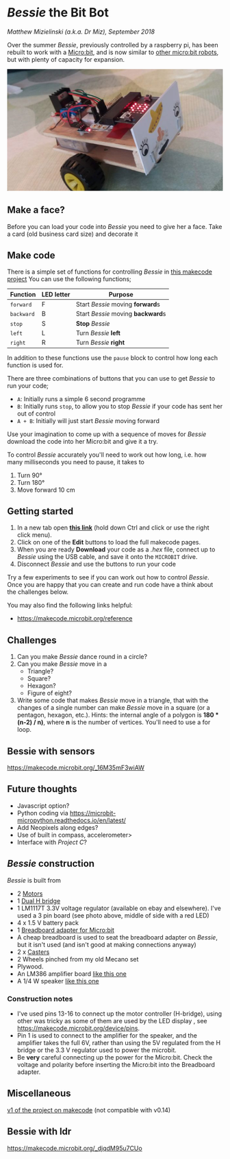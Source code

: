 
# *Bessie* the Bit Bot
*Matthew Mizielinski (a.k.a. Dr Miz), September 2018*

Over the summer *Bessie*, previously controlled by a raspberry pi, has been rebuilt to work with a [Micro:bit](https://microbit.org), and is now similar to [other micro:bit robots](https://coolcomponents.co.uk/products/move-mini-buggy-kit-excluding-microbit), but with plenty of capacity for expansion.


![alt text](images/bessie.jpg "Bessie the Bit Bot")

## Make a face?

Before you can load your code into *Bessie* you need to give her a face. Take a card (old business card size) and decorate it

## Make code
There is a simple set of functions for controlling *Bessie* in [this makecode project](https://makecode.microbit.org/_fPoHmU2CehAL) 
You can use the following functions;

| Function   | LED letter | Purpose                             |
| ---        | ---        | ---                                 |
| `forward`  | F          | Start *Bessie* moving **forward**s  |
| `backward` | B          | Start *Bessie* moving **backward**s |
| `stop`     | S          | **Stop** *Bessie*                   |
| `left`     | L          | Turn *Bessie* **left**              |
| `right`    | R          | Turn *Bessie* **right**             |

In addition to these functions use the `pause` block to control how long each function is used for.

There are three combinations of buttons that you can use to get *Bessie* to run your code;
 * `A`: Initially runs a simple 6 second programme
 * `B`: Initially runs `stop`, to allow you to stop *Bessie* if your code has sent her out of control
 * `A + B`: Initially will just start *Bessie* moving forward
 
Use your imagination to come up with a sequence of moves for *Bessie* download the code into her Micro:bit and give it a try.

To control *Bessie* accurately you'll need to work out how long, i.e. how many milliseconds you need to pause, it takes to 

1. Turn 90&deg; 
2. Turn 180&deg; 
3. Move forward 10 cm
 
## Getting started


[//]: # "1. In a new tab open **[this link](https://makecode.microbit.org/_Rqtes73Du51s)** (hold down Ctrl and click or use the right click menu)."
 1. In a new tab open **[this link](https://makecode.microbit.org/_fPoHmU2CehAL)** (hold down Ctrl and click or use the right click menu).
 2. Click on one of the **Edit** buttons to load the full makecode pages.
 3. When you are ready **Download** your code as a *.hex* file, connect up to *Bessie* using the USB cable, and save it onto the `MICROBIT` drive.
 4. Disconnect *Bessie* and use the buttons to run your code
 
Try a few experiments to see if you can work out how to control *Bessie*. Once you are happy that you can create and run code have a think about the challenges below.

You may also find the following links helpful:
 * https://makecode.microbit.org/reference

## Challenges

1. Can you make *Bessie* dance round in a circle?
2. Can you make *Bessie* move in a
    * Triangle?
    * Square?
    * Hexagon?
    * Figure of eight?
3. Write some code that makes *Bessie* move in a triangle, that with the changes of a single number can make *Bessie* move in a square (or a pentagon, hexagon, etc.).
    Hints: the internal angle of a polygon is **180 * (n-2) / n)**, where **n** is the number of vertices. You'll need to use a for loop.
 
## Bessie with sensors

https://makecode.microbit.org/_16M35mF3wiAW

## Future thoughts

 * Javascript option?
 * Python coding via https://microbit-micropython.readthedocs.io/en/latest/
 * Add Neopixels along edges?
 * Use of built in compass, accelerometer>
 * Interface with *Project C*?
 

## *Bessie* construction

*Bessie* is built from 
 * 2 [Motors](https://shop.4tronix.co.uk/collections/motors/products/n20-micro-metal-geared-motor-6v-various-speeds?variant=34222701121)
 * 1 [Dual H bridge](https://www.umtmedia.com/products/dual-h-bridge-l298n-stepper-motor-driver-controller-board-module-arduino-pi?variant=51500869844)
 * 1  LM1117T 3.3V voltage regulator (available on ebay and elsewhere). I've used a 3 pin board (see photo above, middle of side with a red LED)
 * 4 x 1.5 V battery pack 
 * 1 [Breadboard adapter for Micro:bit](https://coolcomponents.co.uk/collections/micro-bit/products/bbc-micro-bit-breadboard-adapter)
 * A cheap breadboard is used to seat the breadboard adapter on *Bessie*, but it isn't used (and isn't good at making connections anyway)
 * 2 x [Casters](https://shop.4tronix.co.uk/collections/motors/products/pololu-plastic-ball-caster-1-2)
 * 2 Wheels pinched from my old Mecano set
 * Plywood.
 * An LM386 amplifier board [like this one](https://www.ebay.co.uk/itm/LM386-DC-5V-12V-Mini-Micro-Audio-Amplifier-Module-Board-Mono-AMP-Module-OE/263759625537)
 * A 1/4 W speaker [like this one](https://www.ebay.co.uk/itm/Small-Green-Loud-Speaker-0-25W-8Ohm-40mm-Dia-x-10mm-thick/221942818222)
 
### Construction notes
  * I've used pins 13-16 to connect up the motor controller (H-bridge), using other was tricky as some of them are used by the LED display , see  https://makecode.microbit.org/device/pins.
  * Pin 1 is used to connect to the amplifier for the speaker, and the amplifier takes the full 6V, rather than using the 5V regulated from the H bridge or the 3.3 V regulator used to power the microbit.
  * Be **very** careful connecting up the power for the Micro:bit. Check the voltage and polarity before inserting the Micro:bit into the Breadboard adapter.
  
## Miscellaneous

[v1 of the project on makecode](https://makecode.microbit.org/_cH6LK00xp0cD) (not compatible with v0.14) 


## Bessie with ldr

https://makecode.microbit.org/_djqdM95u7CUo
